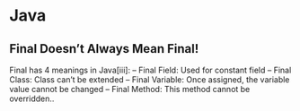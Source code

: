 # Java
## Final Doesn’t Always Mean Final!
Final has 4 meanings in Java[iii]:
– Final Field: Used for  constant field
– Final Class: Class can’t be extended
– Final Variable: Once assigned, the variable value cannot be changed
– Final Method: This method cannot be overridden..
